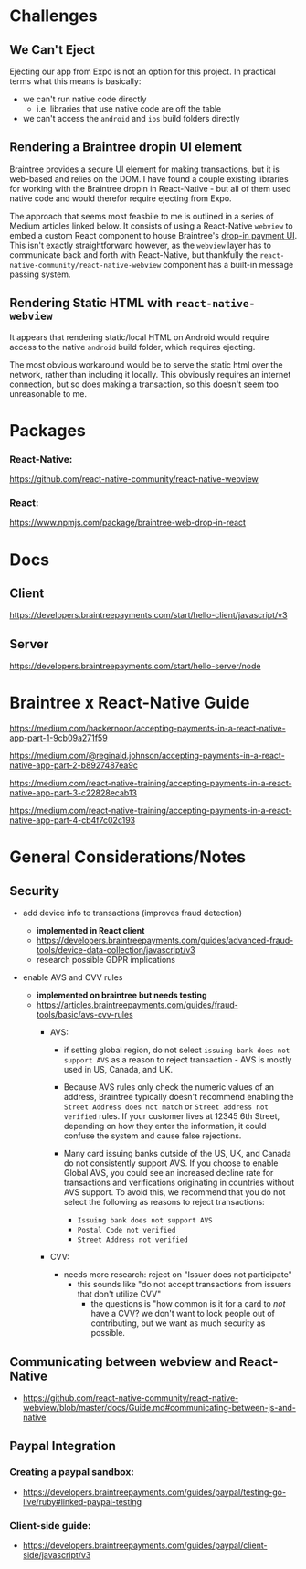 # Challenges

## We Can't Eject

Ejecting our app from Expo is not an option for this project. In practical terms what this means is basically: 
- we can't run native code directly
    - i.e. libraries that use native code are off the table
- we can't access the `android` and `ios` build folders directly

## Rendering a Braintree dropin UI element

Braintree provides a secure UI element for making transactions, but it is web-based and relies on the DOM. I have found a couple existing libraries for working with the Braintree dropin in React-Native - but all of them used native code and would therefor require ejecting from Expo. 

The approach that seems most feasbile to me is outlined in a series of Medium articles linked below. It consists of using a React-Native `webview` to embed a custom React component to house Braintree's [drop-in payment UI](https://developers.braintreepayments.com/guides/drop-in/overview/javascript/v3). This isn't exactly straightforward however, as the `webview` layer has to communicate back and forth with React-Native, but thankfully the `react-native-community/react-native-webview` component has a built-in message passing system.  

## Rendering Static HTML with `react-native-webview`

It appears that rendering static/local HTML on Android would require access to the native `android` build folder, which requires ejecting.

The most obvious workaround would be to serve the static html over the network, rather than including it locally. This obviously requires an internet connection, but so does making a transaction, so this doesn't seem too unreasonable to me.

# Packages

### React-Native:

https://github.com/react-native-community/react-native-webview

### React:

https://www.npmjs.com/package/braintree-web-drop-in-react

# Docs

## Client

https://developers.braintreepayments.com/start/hello-client/javascript/v3

## Server

https://developers.braintreepayments.com/start/hello-server/node

# Braintree x React-Native Guide

https://medium.com/hackernoon/accepting-payments-in-a-react-native-app-part-1-9cb09a271f59

https://medium.com/@reginald.johnson/accepting-payments-in-a-react-native-app-part-2-b8927487ea9c

https://medium.com/react-native-training/accepting-payments-in-a-react-native-app-part-3-c22828ecab13

https://medium.com/react-native-training/accepting-payments-in-a-react-native-app-part-4-cb4f7c02c193


# General Considerations/Notes

## Security

- add device info to transactions (improves fraud detection) 
    - **implemented in React client**
    - https://developers.braintreepayments.com/guides/advanced-fraud-tools/device-data-collection/javascript/v3
    - research possible GDPR implications

- enable AVS and CVV rules
    - **implemented on braintree but needs testing**
    - https://articles.braintreepayments.com/guides/fraud-tools/basic/avs-cvv-rules
        - AVS:
            - if setting global region, do not select `issuing bank does not support AVS` as a reason to reject transaction - AVS is mostly used in US, Canada, and UK.

            - Because AVS rules only check the numeric values of an address, Braintree typically doesn't recommend enabling the `Street Address does not match` or `Street address not verified` rules. If your customer lives at 12345 6th Street, depending on how they enter the information, it could confuse the system and cause false rejections.

            - Many card issuing banks outside of the US, UK, and Canada do not consistently support AVS. If you choose to enable Global AVS, you could see an increased decline rate for transactions and verifications originating in countries without AVS support. To avoid this, we recommend that you do not select the following as reasons to reject transactions:
                - `Issuing bank does not support AVS`
                - `Postal Code not verified`
                - `Street Address not verified`

        - CVV:
            - needs more research: reject on "Issuer does not participate"
                - this sounds like "do not accept transactions from issuers that don't utilize CVV"
                    - the questions is "how common is it for a card to *not* have a CVV? we don't want to lock people out of contributing, but we want as much security as possible.


## Communicating between webview and React-Native
- https://github.com/react-native-community/react-native-webview/blob/master/docs/Guide.md#communicating-between-js-and-native


## Paypal Integration

### Creating a paypal sandbox:
- https://developers.braintreepayments.com/guides/paypal/testing-go-live/ruby#linked-paypal-testing

### Client-side guide:
- https://developers.braintreepayments.com/guides/paypal/client-side/javascript/v3